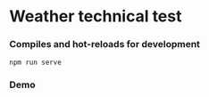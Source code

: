 # Weather technical test

### Compiles and hot-reloads for development

```
npm run serve
```

### Demo

[link text itself]: https://meteo.hamzachikhi.me/
